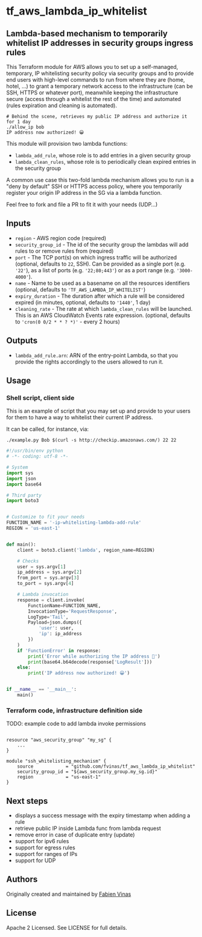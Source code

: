 # tf_aws_lambda_ip_whitelist 

## Lambda-based mechanism to temporarily whitelist IP addresses in security groups ingress rules

This Terraform module for AWS allows you to set up a self-managed, temporary, IP whitelisting security policy via security groups and to provide end users with high-level commands to run from where they are (home, hotel, …) to grant a temporary network access to the infrastructure (can be SSH, HTTPS or whatever port), meanwhile keeping the infrastructure secure (access through a whitelist the rest of the time) and automated (rules expiration and cleaning is automated).

```shell
# Behind the scene, retrieves my public IP address and authorize it for 1 day
./allow_ip bob
IP address now authorized! 😀
```

This module will provision two lambda functions:
- `lambda_add_rule`, whose role is to add entries in a given security group
- `lambda_clean_rules`, whose role is to periodically clean expired entries in the security group

A common use case this two-fold lambda mechanism allows you to run is a "deny by default" SSH or HTTPS access policy, where you temporarily register your origin IP address in the SG via a lambda function.

Feel free to fork and file a PR to fit it with your needs (UDP…)

## Inputs

  * `region` - AWS region code (required)
  * `security_group_id` - The id of the security group the lambdas will add rules to or remove rules from (required)
  * `port` - The TCP port(s) on which ingress traffic will be authorized (optional, defaults to `22`, SSH). Can be provided as a single port (e.g. `'22'`), as a list of ports (e.g. `'22;80;443'`) or as a port range (e.g. `'3000-4000'`).
  * `name` - Name to be used as a basename on all the resources identifiers (optional, defaults to `'TF_AWS_LAMBDA_IP_WHITELIST'`)
  * `expiry_duration` - The duration after which a rule will be considered expired (in minutes, optional, defaults to `'1440'`, 1 day)
  * `cleaning_rate` - The rate at which `lambda_clean_rules` will be launched. This is an AWS CloudWatch Events rate expression. (optional, defaults to `'cron(0 0/2 * * ? *)'` - every 2 hours)

## Outputs

  * `lambda_add_rule.arn`: ARN of the entry-point Lambda, so that you provide the rights accordingly to the users allowed to run it.

## Usage

### Shell script, client side

This is an example of script that you may set up and provide to your users for them to have a way to whitelist their current IP address.

It can be called, for instance, via:

```shell
./example.py Bob $(curl -s http://checkip.amazonaws.com/) 22 22
```

```python
#!/usr/bin/env python
# -*- coding: utf-8 -*-

# System
import sys
import json
import base64

# Third party
import boto3


# Customize to fit your needs
FUNCTION_NAME = '-ip-whitelisting-lambda-add-rule'
REGION = 'us-east-1'


def main():
    client = boto3.client('lambda', region_name=REGION)

    # Checks
    user = sys.argv[1]
    ip_address = sys.argv[2]
    from_port = sys.argv[3]
    to_port = sys.argv[4]

    # Lambda invocation
    response = client.invoke(
        FunctionName=FUNCTION_NAME,
        InvocationType='RequestResponse',
        LogType='Tail',
        Payload=json.dumps({
            'user': user,
            'ip': ip_address
        })
    )
    if 'FunctionError' in response:
        print('Error while authorizing the IP address 🙁')
        print(base64.b64decode(response['LogResult']))
    else:
        print('IP address now authorized! 😀')


if __name__ == '__main__':
    main()

```

### Terraform code, infrastructure definition side

TODO: example code to add lambda invoke permissions

```hcl

resource "aws_security_group" "my_sg" {
    ...
}

module "ssh_whitelisting_mechanism" {
    source            = "github.com/fvinas/tf_aws_lambda_ip_whitelist"
    security_group_id = "${aws_security_group.my_sg.id}"
    region            = "us-east-1"
}
```

## Next steps

- displays a success message with the expiry timestamp when adding a rule
- retrieve public IP inside Lambda func from lambda request
- remove error in case of duplicate entry (update)
- support for ipv6 rules
- support for egress rules
- support for ranges of IPs
- support for UDP

## Authors

Originally created and maintained by [Fabien Vinas](https://github.com/fvinas)

## License

Apache 2 Licensed. See LICENSE for full details.
